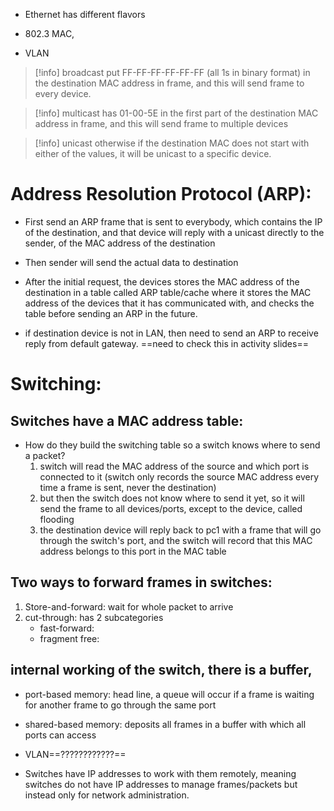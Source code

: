 - Ethernet has different flavors
- 802.3 MAC, 

- VLAN 

>[!info] broadcast
>put FF-FF-FF-FF-FF-FF (all 1s in binary format) in the destination MAC address in frame, and this will send frame to every device.

>[!info] multicast
>has 01-00-5E in the first part of the destination MAC address in frame, and this will send frame to multiple devices

>[!info] unicast
>otherwise if the destination MAC does not start with either of the values, it will be unicast to a specific device.

# Address Resolution Protocol (ARP):
- First send an ARP frame that is sent to everybody, which contains the IP of the destination, and that device will reply with a unicast directly to the sender, of the MAC address of the destination
- Then sender will send the actual data to destination
- After the initial request, the devices stores the MAC address of the destination in a table called ARP table/cache where it stores the MAC address of the devices that it has communicated with, and checks the table before sending an ARP in the future.

- if destination device is not in LAN, then need to send an ARP to receive reply from default gateway. ==need to check this in activity slides==

# Switching:
## Switches have a MAC address table:
- How do they build the switching table so a switch knows where to send a packet?
	1) switch will read the MAC address of the source and which port is connected to it (switch only records the source MAC address every time a frame is sent, never the destination)
	2) but then the switch does not know where to send it yet, so it will send the frame to all devices/ports, except to the device, called flooding
	3) the destination device will reply back to pc1 with a frame that will go through the switch's port, and the switch will record that this MAC address belongs to this port in the MAC table

## Two ways to forward frames in switches:
1) Store-and-forward: wait for whole packet to arrive
2) cut-through: has 2 subcategories
	- fast-forward:
	- fragment free:
## internal working of the switch, there is a buffer, 
- port-based memory: head line, a queue will occur if a frame is waiting for another frame to go through the same port
- shared-based memory: deposits all frames in a buffer with which all ports can access

- VLAN==????????????==
- Switches have IP addresses to work with them remotely, meaning switches do not have IP addresses to manage frames/packets but instead only for network administration.